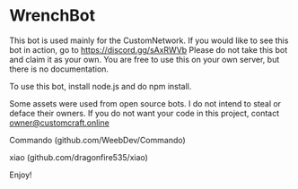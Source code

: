 # WrenchBot
This bot is used mainly for the CustomNetwork.
If you would like to see this bot in action, go to https://discord.gg/sAxRWVb
Please do not take this bot and claim it as your own.
You are free to use this on your own server, but there is no documentation.

To use this bot, install node.js and do npm install.



Some assets were used from open source bots. I do not intend to steal or deface their owners.
If you do not want your code in this project, contact owner@customcraft.online

Commando (github.com/WeebDev/Commando)

xiao (github.com/dragonfire535/xiao)



Enjoy!
